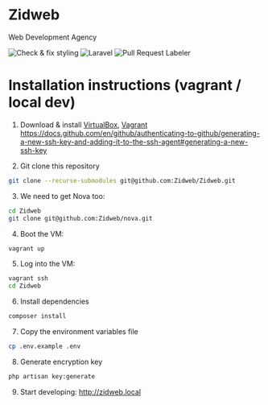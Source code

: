 # Zidweb
Web Development Agency

![Check & fix styling](https://github.com/Zidweb/Zidweb/workflows/Check%20&%20fix%20styling/badge.svg)
![Laravel](https://github.com/Zidweb/Zidweb/workflows/Laravel/badge.svg)
![Pull Request Labeler](https://github.com/Zidweb/Zidweb/workflows/Pull%20Request%20Labeler/badge.svg)

# Installation instructions (vagrant / local dev)

1. Download & install [VirtualBox](https://virtualbox.org/wiki/downloads), [Vagrant](https://vagrantup.com/downloads)
https://docs.github.com/en/github/authenticating-to-github/generating-a-new-ssh-key-and-adding-it-to-the-ssh-agent#generating-a-new-ssh-key

2. Git clone this repository
```bash
git clone --recurse-submodules git@github.com:Zidweb/Zidweb.git
```

3. We need to get Nova too:
```bash
cd Zidweb
git clone git@github.com:Zidweb/nova.git
```

4. Boot the VM:
```bash
vagrant up
```

5. Log into the VM:
```bash
vagrant ssh
cd Zidweb
```

6. Install dependencies
```bash
composer install
```

7. Copy the environment variables file
```bash
cp .env.example .env
```

8. Generate encryption key
```bash
php artisan key:generate
```

9. Start developing: http://zidweb.local
